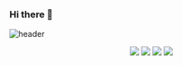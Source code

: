 ### Hi there 👋

![header](https://capsule-render.vercel.app/api?type=soft&color=auto&height=150&section=header&text=Gihyeon%20Github&fontSize=90)

<div align="center">
	<img src="https://img.shields.io/badge/Python-3776AB?style=flat&logo=Python&logoColor=white" />
	<img src="https://img.shields.io/badge/C-239DFF?style=flat&logo=C&logoColor=white" />
	<img src="https://img.shields.io/badge/Cpp-239DFF?style=flat&logo=C++&logoColor=white" />
	<img src="https://img.shields.io/badge/PyTorch-EE4C2C?style=flat&logo=pytorch&logoColor=white" />
	
</div>

<!--
**gihyeon0903/gihyeon0903** is a ✨ _special_ ✨ repository because its `README.md` (this file) appears on your GitHub profile.

Here are some ideas to get you started:

- 🔭 I’m currently working on ...
- 🌱 I’m currently learning ...
- 👯 I’m looking to collaborate on ...
- 🤔 I’m looking for help with ...
- 💬 Ask me about ...
- 📫 How to reach me: ...
- 😄 Pronouns: ...
- ⚡ Fun fact: ...
-->

